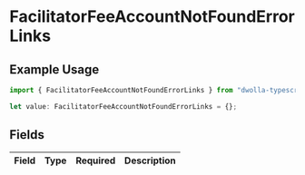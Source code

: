 # FacilitatorFeeAccountNotFoundErrorLinks

## Example Usage

```typescript
import { FacilitatorFeeAccountNotFoundErrorLinks } from "dwolla-typescript/models";

let value: FacilitatorFeeAccountNotFoundErrorLinks = {};
```

## Fields

| Field       | Type        | Required    | Description |
| ----------- | ----------- | ----------- | ----------- |